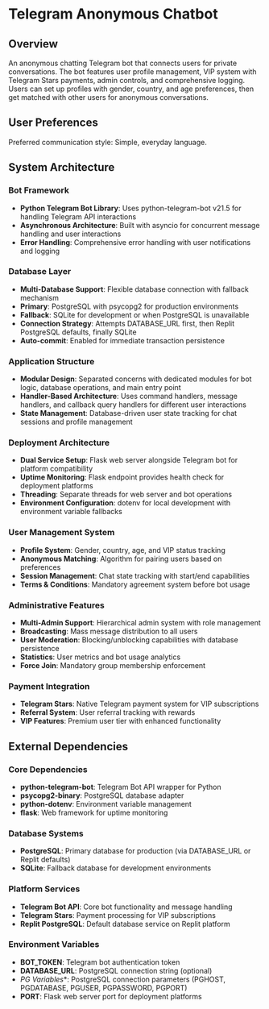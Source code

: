 # Telegram Anonymous Chatbot

## Overview
An anonymous chatting Telegram bot that connects users for private conversations. The bot features user profile management, VIP system with Telegram Stars payments, admin controls, and comprehensive logging. Users can set up profiles with gender, country, and age preferences, then get matched with other users for anonymous conversations.

## User Preferences
Preferred communication style: Simple, everyday language.

## System Architecture

### Bot Framework
- **Python Telegram Bot Library**: Uses python-telegram-bot v21.5 for handling Telegram API interactions
- **Asynchronous Architecture**: Built with asyncio for concurrent message handling and user interactions
- **Error Handling**: Comprehensive error handling with user notifications and logging

### Database Layer
- **Multi-Database Support**: Flexible database connection with fallback mechanism
- **Primary**: PostgreSQL with psycopg2 for production environments
- **Fallback**: SQLite for development or when PostgreSQL is unavailable
- **Connection Strategy**: Attempts DATABASE_URL first, then Replit PostgreSQL defaults, finally SQLite
- **Auto-commit**: Enabled for immediate transaction persistence

### Application Structure
- **Modular Design**: Separated concerns with dedicated modules for bot logic, database operations, and main entry point
- **Handler-Based Architecture**: Uses command handlers, message handlers, and callback query handlers for different user interactions
- **State Management**: Database-driven user state tracking for chat sessions and profile management

### Deployment Architecture
- **Dual Service Setup**: Flask web server alongside Telegram bot for platform compatibility
- **Uptime Monitoring**: Flask endpoint provides health check for deployment platforms
- **Threading**: Separate threads for web server and bot operations
- **Environment Configuration**: dotenv for local development with environment variable fallbacks

### User Management System
- **Profile System**: Gender, country, age, and VIP status tracking
- **Anonymous Matching**: Algorithm for pairing users based on preferences
- **Session Management**: Chat state tracking with start/end capabilities
- **Terms & Conditions**: Mandatory agreement system before bot usage

### Administrative Features
- **Multi-Admin Support**: Hierarchical admin system with role management
- **Broadcasting**: Mass message distribution to all users
- **User Moderation**: Blocking/unblocking capabilities with database persistence
- **Statistics**: User metrics and bot usage analytics
- **Force Join**: Mandatory group membership enforcement

### Payment Integration
- **Telegram Stars**: Native Telegram payment system for VIP subscriptions
- **Referral System**: User referral tracking with rewards
- **VIP Features**: Premium user tier with enhanced functionality

## External Dependencies

### Core Dependencies
- **python-telegram-bot**: Telegram Bot API wrapper for Python
- **psycopg2-binary**: PostgreSQL database adapter
- **python-dotenv**: Environment variable management
- **flask**: Web framework for uptime monitoring

### Database Systems
- **PostgreSQL**: Primary database for production (via DATABASE_URL or Replit defaults)
- **SQLite**: Fallback database for development environments

### Platform Services
- **Telegram Bot API**: Core bot functionality and message handling
- **Telegram Stars**: Payment processing for VIP subscriptions
- **Replit PostgreSQL**: Default database service on Replit platform

### Environment Variables
- **BOT_TOKEN**: Telegram bot authentication token
- **DATABASE_URL**: PostgreSQL connection string (optional)
- **PG* Variables**: PostgreSQL connection parameters (PGHOST, PGDATABASE, PGUSER, PGPASSWORD, PGPORT)
- **PORT**: Flask web server port for deployment platforms